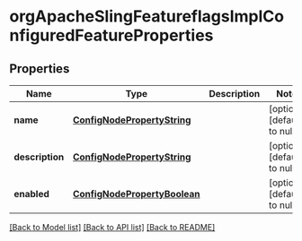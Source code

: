 # orgApacheSlingFeatureflagsImplConfiguredFeatureProperties

## Properties
Name | Type | Description | Notes
------------ | ------------- | ------------- | -------------
**name** | [**ConfigNodePropertyString**](ConfigNodePropertyString.md) |  | [optional] [default to null]
**description** | [**ConfigNodePropertyString**](ConfigNodePropertyString.md) |  | [optional] [default to null]
**enabled** | [**ConfigNodePropertyBoolean**](ConfigNodePropertyBoolean.md) |  | [optional] [default to null]

[[Back to Model list]](../README.md#documentation-for-models) [[Back to API list]](../README.md#documentation-for-api-endpoints) [[Back to README]](../README.md)


